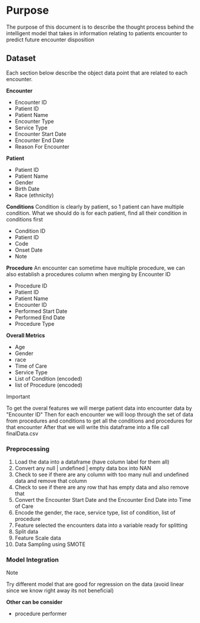 # Purpose
The purpose of this document is to describe the thought process behind the intelligent model that takes in information relating to patients encounter to predict future encounter disposition

## Dataset
Each section below describe the object data point that are related to each encounter.

**Encounter**
- Encounter ID
- Patient ID
- Patient Name 
- Encounter Type
- Service Type
- Encounter Start Date
- Encounter End Date
- Reason For Encounter

**Patient**
- Patient ID
- Patient Name
- Gender
- Birth Date
- Race (ethnicity)

**Conditions**
Condition is clearly by patient, so 1 patient can have multiple condition. What we should do is for each patient, find all their condition in conditions first
- Condition ID
- Patient ID
- Code
- Onset Date
- Note

**Procedure**
An encounter can sometime have multiple procedure, we can also establish a procedures column when merging by Encounter ID
- Procedure ID
- Patient ID
- Patient Name
- Encounter ID
- Performed Start Date
- Performed End Date
- Procedure Type


**Overall Metrics**
- Age
- Gender
- race
- Time of Care
- Service Type
- List of Condition (encoded)
- list of Procedure (encoded)

> [!IMPORTANT]
> To get the overal features we will merge patient data into encounter data by "Encounter ID"
> Then for each encounter we will loop through the set of data from procedures and conditions to get all the conditions and procedures for that encounter
> After that we will write this dataframe into a file call finalData.csv

### Preprocessing
1. Load the data into a dataframe (have column label for them all)
2. Convert any null | undefined | empty data box into NAN 
3. Check to see if there are any column with too many null and undefined data and remove that column
4. Check to see if there are any row that has empty data and also remove that
5. Convert the Encounter Start Date and the Encounter End Date into Time of Care
6. Encode the gender, the race, service type, list of condition, list of procedure
7. Feature selected the encounters data into a variable ready for splitting
8. Split data
9. Feature Scale data
10. Data Sampling using SMOTE

### Model Integration
> [!NOTE]
> Try different model that are good for regression on the data (avoid linear since we know right away its not beneficial)


**Other can be consider**
- procedure performer